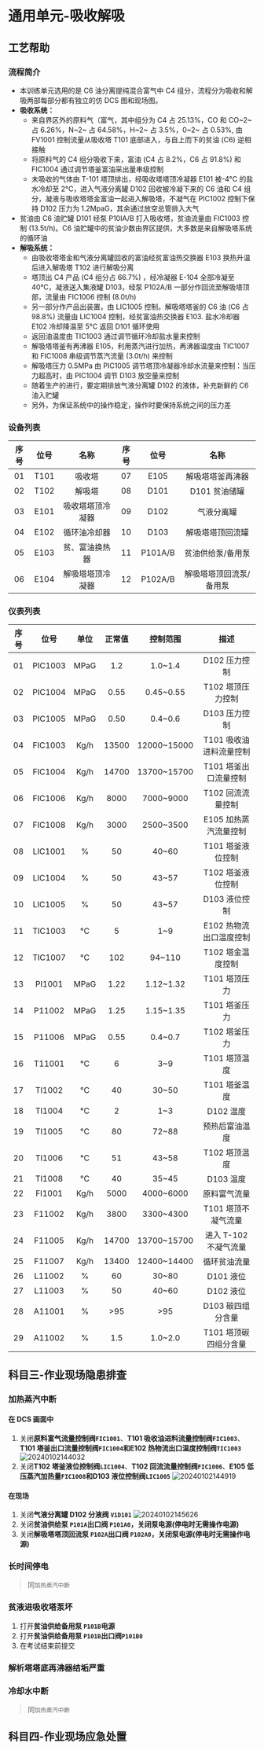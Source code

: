 # 通用单元-吸收解吸

## 工艺帮助

### 流程简介

- 本训练单元选用的是 C6 油分离提纯混合富气中 C4 组分，流程分为吸收和解吸两部每部分都有独立的仿 DCS 图和现场图。
- **吸收系统：**
  - 来自界区外的原料气（富气，其中组分为 C4 占 25.13%，CO 和 CO~2~ 占 6.26%，N~2~ 占 64.58%，H~2~ 占 3.5%，0~2~ 占 0.53%, 由 FV1001 控制流量从吸收塔 T101 底部进入，与自上而下的贫油 (C6) 逆相接触
  - 将原料气的 C4 组分吸收下来，富油 (C4 占 8.2%，C6 占 91.8%) 和 FIC1004 通过调节塔釜富油采出量串级控制
  - 未吸收的气体由 T-101 塔顶排出，经吸收塔塔顶冷凝器 E101 被-4°C 的盐水冷却至 2°C，进入气液分离罐 D102 回收被冷凝下来的 C6 油和 C4 组分，凝液与吸收塔塔金富油一起进入解吸塔，不凝气在 PIC1002 控制下保持 D102 压力为 1.2MpaG，其余通过放空总管排入大气
- 贫油由 C6 油贮罐 D101 经泵 P10IA/B 打入吸收塔，贫油流量由 FIC1003 控制 (13.5t/h)。C6 油贮罐中的贫油少数由界区提供，大多数是来自解吸塔系统的循环油
- **解吸系统：**
  - 由吸收塔塔金和气液分离罐回收的富油经贫富油热交换器 E103 换热升温后进入解吸塔 T102 进行解吸分离
  - 塔顶出 C4 产品 (C4 组分占 66.7%) ，经冷凝器 E-104 全部冷凝至 40°C，凝液送入集液罐 D103，经泵 P102A/B 一部分作回流至解吸塔顶部，流量由 FIC1006 控制 (8.0t/h)
  - 另一部分作产品出装置，由 LIC1005 控制。解吸塔塔釜的 C6 油 (C6 占 98.8%) 流量由 LIC1004 控制，经贫富油热交换器 E103. 盐水冷却器 E102 冷却降温至 5°C 返回 D101 循环使用
  - 返回油温度由 TIC1003 通过调节循环冷却盐水量来控制
  - 解吸塔塔釜有再沸器 E105，利用蒸汽进行加热，再沸器温度由 TIC1007 和 FIC1008 串级调节蒸汽流量 (3.0t/h) 来控制
  - 解吸塔压力 0.5MPa 由 PIC1005 调节塔顶冷凝器冷却水流量来控制：当压力超高时，由 PIC1004 调节 D103 放空量来控制
  - 随着生产的进行，要定期排放气液分离罐 D102 的液体，补充新鲜的 C6 油入贮罐
  - 另外，为保证系统中的操作稳定，操作时要保持系统之间的压力差

### 设备列表

| 序号 | 位号 |       名称       | 序号 |  位号   |          名称           |
| :--: | :--: | :--------------: | :--: | :-----: | :---------------------: |
|  01  | T101 |      吸收塔      |  07  |  E105   |    解吸塔塔釜再沸器     |
|  02  | T102 |      解吸塔      |  08  |  D101   |      D101 贫油储罐      |
|  03  | E101 | 吸收塔塔顶冷凝器 |  09  |  D102   |       气液分离罐        |
|  04  | E102 |   循环油冷却器   |  10  |  D103   |    解吸塔塔顶回流罐     |
|  05  | E103 |  贫、富油换热器  |  11  | P101A/B |    贫油供给泵/备用泵    |
|  06  | E104 | 解吸塔塔顶冷凝器 |  12  | P102A/B | 解吸塔塔顶回流泵/备用泵 |

### 仪表列表

| 序号 |  位号   | 单位 | 正常值 |  控制范围   |          描述           |
| :--: | :-----: | :--: | :----: | :---------: | :---------------------: |
|  01  | PIC1003 | MPaG |  1.2   |   1.0~1.4   |      D102 压力控制      |
|  02  | PIC1004 | MPaG |  0.55  |  0.45~0.55  |    T102 塔顶压力控制    |
|  03  | PIC1005 | MPaG |  0.50  |   0.4~0.6   |      D103 压力控制      |
|  04  | FIC1003 | Kg/h | 13500  | 12000~15000 | T101 吸收油进料流量控制 |
|  05  | FIC1004 | Kg/h | 14700  | 13700~15700 |  T101 塔釜出口流量控制  |
|  06  | FIC1006 | Kg/h |  8000  |  7000~9000  |    T102 回流流量控制    |
|  07  | FIC1008 | Kg/h |  3000  |  2500~3500  |  E105 加热蒸汽流量控制  |
|  08  | LIC1001 |  %   |   50   |    40~60    |    T101 塔釜液位控制    |
|  09  | LIC1004 |  %   |   50   |    43~57    |    T102 塔釜液位控制    |
|  10  | LIC1005 |  %   |   50   |    43~57    |      D103 液位控制      |
|  11  | TIC1003 |  °C  |   5    |     1~9     | E102 热物流出口温度控制 |
|  12  | TIC1007 |  °C  |  102   |   94~110    |    T102 塔金温度控制    |
|  13  | PI1001  | MPaG |  1.22  |  1.12~1.32  |      T101 塔顶压力      |
|  14  | P11002  | MPaG |  1.25  |  1.15~1.35  |      T101 塔釜压力      |
|  15  | P11006  | MPaG |  0.55  |   0.4~0.7   |      T102 塔釜压力      |
|  16  | T11001  |  °C  |   6    |     3~9     |      T101 塔顶温度      |
|  17  | TI1002  |  °C  |   40   |    30~50    |      T101 塔釜温度      |
|  18  | TI1004  |  °C  |   2    |     1~3     |        D102 温度        |
|  19  | TI1005  |  °C  |   80   |    72~88    |     预热后富油温度      |
|  20  | TI1006  |  °C  |   51   |    43~58    |      T102 塔顶温度      |
|  21  | TI1008  |  °C  |   40   |    35~45    |        D103 温度        |
|  22  | FI1001  | Kg/h |  5000  |  4000~6000  |      原料富气流量       |
|  23  | F11002  | Kg/h |  3800  |  3300~4300  |   T101 塔顶不凝气流量   |
|  24  | F11005  | Kg/h | 14700  | 13700~15700 |  进入 T-102 不凝气流量  |
|  25  | F11007  | Kg/h | 13400  | 12400~14400 |      循环贫油流量       |
|  26  | L11002  |  %   |   60   |    30~80    |        D101 液位        |
|  27  | L11003  |  %   |   50   |    40~60    |        D102 液位        |
|  28  | A11001  |  %   |  >95   |     >95     |    D103 碳四组分含量    |
|  29  | A11002  |  %   |  1.5   |   1.0~2.0   |  T101 塔顶碳四组分含量  |

## 科目三-作业现场隐患排查

### 加热蒸汽中断

#### 在 DCS 画面中

1. 关闭**原料富气流量控制阀`FIC1001`**、**T101 吸收油进料流量控制阀`FIC1003`**、**T101 塔釜出口流量控制阀`FIC1004`**和**E102 热物流出口温度控制阀`TIC1003`**
   ![20240102144032](http://qiniu.yeshan-taoist.cn/20240102144032.png)
2. 关闭**T102 塔釜液位控制阀`LIC1004`**、**T102 回流流量控制阀`FIC1006`**、**E105 低压蒸汽加热量`FIC1008`**和**D103 液位控制阀`LIC1005`**
   ![20240102144919](http://qiniu.yeshan-taoist.cn/20240102144919.png)

#### 在现场

1. 关闭**气液分离罐 D102 分液阀 `V1D101`**
   ![20240102145626](http://qiniu.yeshan-taoist.cn/20240102145626.png)
2. 关闭**贫油供给泵 `P101A`出口阀 `P101A0`，关闭泵电源(停电时无需操作电源)**
3. 关闭**解吸塔塔顶回流泵 `P102A`出口阀 `P102A0`，关闭泵电源(停电时无需操作电源)**

### 长时间停电

> 同`加热蒸汽中断`

### 贫液进吸收塔泵坏

1. 打开**贫油供给备用泵 `P101B`电源**
2. 打开**贫油供给备用泵 `P101B`出口阀`P101B0`**
3. 在考试结束前提交

### 解析塔塔底再沸器结垢严重

### 冷却水中断

> 同`加热蒸汽中断`

## 科目四-作业现场应急处置
